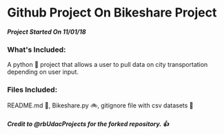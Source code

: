 # Github Project On Bikeshare Project
***Project Started On 11/01/18***

### What's Included:
A python :snake: project that allows a user to pull data on city transportation depending on user input.


### Files Included:
README.md :book:, Bikeshare.py :bike:, gitignore file with csv datasets :rocket:


##### Credit to @rbUdacProjects for the forked repository. :+1:

